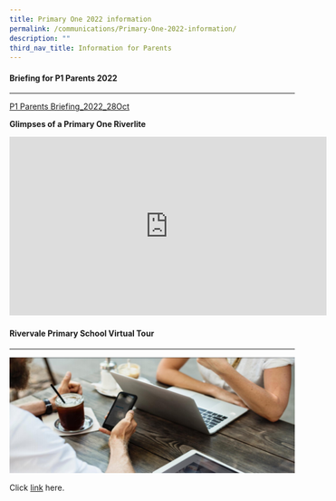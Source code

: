 ```yaml
---
title: Primary One 2022 information
permalink: /communications/Primary-One-2022-information/
description: ""
third_nav_title: Information for Parents
---
```

#### Briefing for P1 Parents 2022
----------------------------

[P1 Parents Briefing_2022_28Oct](/files/Communications/Primary%20One%202022%20information/P1%20Parents%20Briefing_2022_28Oct.pdf)

**Glimpses of a Primary One Riverlite**

<iframe width="560" height="315" src="https://www.youtube.com/embed/LymKq0ejbI4" title="YouTube video player" frameborder="0" allow="accelerometer; autoplay; clipboard-write; encrypted-media; gyroscope; picture-in-picture" allowfullscreen=""></iframe>

#### Rivervale Primary School Virtual Tour
-------------------------------------

![](/images/Communications/Capture1.png)

Click [link](https://www.thinglink.com/scene/1373559255679893507)&nbsp;here.